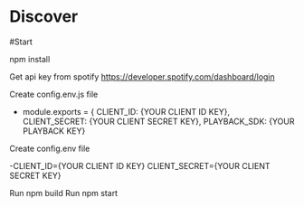 # Discover

#Start

npm install

Get api key from spotify
https://developer.spotify.com/dashboard/login

Create config.env.js file

- module.exports = {
  CLIENT_ID: {YOUR CLIENT ID KEY},
  CLIENT_SECRET: {YOUR CLIENT SECRET KEY},
  PLAYBACK_SDK: {YOUR PLAYBACK KEY}
  
Create config.env file

-CLIENT_ID={YOUR CLIENT ID KEY}
 CLIENT_SECRET={YOUR CLIENT SECRET KEY}
 
 Run npm build
 Run npm start
